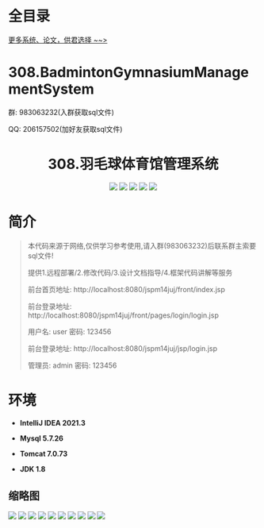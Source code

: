 # 全目录

[更多系统、论文，供君选择 ~~>](https://www.yuque.com/wisebit/blog)


# 308.BadmintonGymnasiumManagementSystem

<p>群: 983063232(入群获取sql文件)</p>
<p>QQ: 206157502(加好友获取sql文件)</p>

<p><h1 align="center">308.羽毛球体育馆管理系统</h1></p>


<p align="center">
	<img src="https://img.shields.io/badge/jdk-1.8-orange.svg"/>
    <img src="https://img.shields.io/badge/spring-5.x-lightgrey.svg"/>
    <img src="https://img.shields.io/badge/springmvc-3.x-blue.svg"/>
    <img src="https://img.shields.io/badge/mybatis-5.x-yellow.svg"/>
    <img src="https://img.shields.io/badge/jsp-3.x-blue.svg"/>
</p>

# 简介

> 本代码来源于网络,仅供学习参考使用,请入群(983063232)后联系群主索要sql文件!
>
> 提供1.远程部署/2.修改代码/3.设计文档指导/4.框架代码讲解等服务
>
> 前台首页地址: http://localhost:8080/jspm14juj/front/index.jsp
>
> 前台登录地址: http://localhost:8080/jspm14juj/front/pages/login/login.jsp
>
> 用户名: user 密码: 123456
>
> 前台登录地址: http://localhost:8080/jspm14juj/jsp/login.jsp
>
> 管理员: admin 密码: 123456


# 环境

- <b>IntelliJ IDEA 2021.3</b>

- <b>Mysql 5.7.26</b>

- <b>Tomcat 7.0.73</b>

- <b>JDK 1.8</b>

## 缩略图

![](https://bitwise.oss-cn-heyuan.aliyuncs.com/2024/9/10/23ece93c-1c66-4a3c-8cbe-774fabb617f2.png)
![](https://bitwise.oss-cn-heyuan.aliyuncs.com/2024/9/10/7e537e1c-6025-493d-8501-86069aa9fa1d.png)
![](https://bitwise.oss-cn-heyuan.aliyuncs.com/2024/9/10/393d8f3c-a628-4650-9e53-502fcf36b108.png)
![](https://bitwise.oss-cn-heyuan.aliyuncs.com/2024/9/10/9c3e2053-5161-4a8d-ab32-472b488acf14.png)
![](https://bitwise.oss-cn-heyuan.aliyuncs.com/2024/9/10/a00a92cc-de0d-47bc-8976-d69d322ed439.png)
![](https://bitwise.oss-cn-heyuan.aliyuncs.com/2024/9/10/869ab9fc-f6ea-409c-98f0-4d6f5b2b17c7.png)
![](https://bitwise.oss-cn-heyuan.aliyuncs.com/2024/9/10/e534e01b-9b40-4765-b0d1-2333e8df1e27.png)
![](https://bitwise.oss-cn-heyuan.aliyuncs.com/2024/9/10/7ca1ed76-d97e-49af-99e6-8470073b574a.png)
![](https://bitwise.oss-cn-heyuan.aliyuncs.com/2024/9/10/60451304-f814-413a-8df3-33075d8e41b3.png)
![](https://bitwise.oss-cn-heyuan.aliyuncs.com/2024/9/10/40e0c8a8-1d94-42cc-8219-5c28ed270e47.png)


